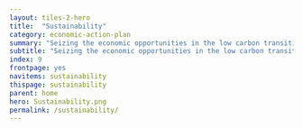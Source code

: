 ```yaml
---
layout: tiles-2-hero
title:  "Sustainability"
category: economic-action-plan
summary: "Seizing the economic opportunities in the low carbon transition."
subtitle: "Seizing the economic opportunities in the low carbon transition."
index: 9
frontpage: yes
navitems: sustainability
thispage: sustainability
parent: home
hero: Sustainability.png
permalink: /sustainability/
---
```


